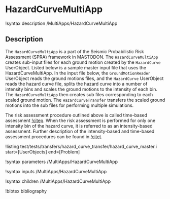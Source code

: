 # HazardCurveMultiApp

!syntax description /MultiApps/HazardCurveMultiApp

## Description

The `HazardCurveMultiApp` is a part of the Seismic Probabilistic Risk Assessment (SPRA) framework in MASTODON. The `HazardCurveMultiApp` creates sub-input files for each ground motion created by the `HazardCurve` UserObject. Listed below is a sample master input file that uses the HazardCurveMultiApp. In the input file below, the `GroundMotionReader` UserObject reads the ground motions files, and the `HazardCurve` UserObject reads the hazard curve file, splits the hazard curve into a number of intensity bins and scales the ground motions to the intensity of each bin. The `HazardCurveMultiApp` then creates sub files corresponding to each scaled ground motion. The `HazardCurveTransfer` transfers the scaled ground motions into the sub files for performing multiple simulations.

The risk assessment procedure outlined above is called time-based assessment [!citep](ynhuangmceer2008). When the risk assessment is performed for only one intensity bin of the hazard curve, it is referred to as an intensity-based assessment. Further description of the intensity-based and time-based assessment procedures can be found in [!citet](ynhuangmceer2008).

!listing test/tests/transfers/hazard_curve_transfer/hazard_curve_master.i start=[UserObjects] end=[Problem]

!syntax parameters /MultiApps/HazardCurveMultiApp

!syntax inputs /MultiApps/HazardCurveMultiApp

!syntax children /MultiApps/HazardCurveMultiApp



!bibtex bibliography
